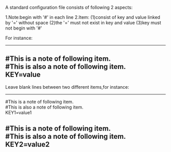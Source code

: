 A standard configuration file consists of following 2 aspects:

1.Note:begin with '#' in each line
2.Item:
	(1)consist of key and value linked by '=' without space
	(2)the '=' must not exist in key and value
	(3)key must not begin with '#'


For instance:</br>

------------------------------------------------------
#This is a note of following item.</br>
#This is also a note of following item.</br>
KEY=value</br>
------------------------------------------------------

Leave blank lines between two different items,for instance:</br>

------------------------------------------------------
#This is a note of following item.</br>
#This is also a note of following item.<br>
KEY1=value1

#This is a note of following item.</br>
#This is also a note of following item.</br>
KEY2=value2</br>
------------------------------------------------------
